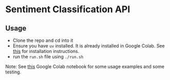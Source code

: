 # Sentiment Classification API

## Usage

- Clone the repo and cd into it
- Ensure you have `uv` installed. It is already installed in Google Colab. See [this](https://docs.astral.sh/uv/getting-started/installation/) for installation instructions.
- run the `run.sh` file using `./run.sh`

Note: See [this](https://colab.research.google.com/drive/1MxOfbCvX97rlkJBQYJyFfFNTjUXM7pSH?usp=sharing) Google Colab notebook for some usage examples and some testing.
